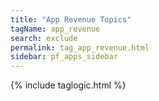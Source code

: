 ```yaml
---
title: "App Revenue Topics"
tagName: app_revenue
search: exclude
permalink: tag_app_revenue.html
sidebar: pf_apps_sidebar
---
```

{% include taglogic.html %}